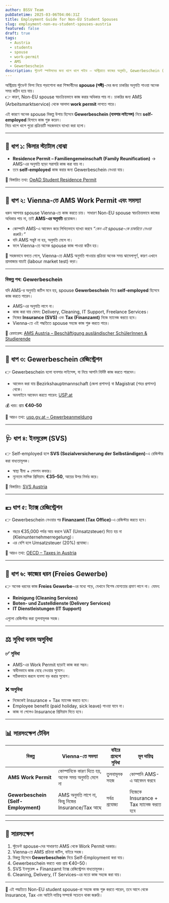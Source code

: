 ```yaml
---
author: BSSV Team
pubDatetime: 2025-03-06T04:06:31Z
title: Employment Guide for Non-EU Student Spouses
slug: employment-non-eu-student-spouses-austria
featured: false
draft: true
tags:
  - Austria
  - students
  - spouse
  - work-permit
  - AMS
  - Gewerbeschein
description: স্টুডেন্ট স্পাউসদের জন্য ধাপে ধাপে গাইড — অস্ট্রিয়াতে কাজের অনুমতি, Gewerbeschein (ব্যবসার লাইসেন্স), ইনসুরেন্স ও ট্যাক্সের নিয়ম সহজভাবে ব্যাখ্যা।
---
```


অস্ট্রিয়ায় স্টুডেন্ট ভিসা নিয়ে পড়াশোনা করা শিক্ষার্থীদের **spouse (সঙ্গী)**-দের জন্য চাকরির অনুমতি পাওয়া অনেক সময় কঠিন হয়ে যায়।  
👉 কারণ, Non-EU spouse স্বয়ংক্রিয়ভাবে কাজ করার অধিকার পায় না। চাকরির জন্য AMS (Arbeitsmarktservice) থেকে আলাদা **work permit** লাগতে পারে।  

এই কারণে অনেক spouse বিকল্প উপায় হিসেবে **Gewerbeschein (ব্যবসার লাইসেন্স)** নিয়ে **self-employed** হিসাবে কাজ শুরু করেন।  
নিচে ধাপে ধাপে পুরো প্রক্রিয়াটি সহজভাবে ব্যাখ্যা করা হলো।  

---

## 📝 ধাপ ১: ভিসার স্ট্যাটাস বোঝা  
- **Residence Permit – Familiengemeinschaft (Family Reunification)** → AMS-এর অনুমতি ছাড়া সরাসরি কাজ করা যায় না।  
- তবে **self-employed** কাজ করার জন্য Gewerbeschein নেওয়া যায়।  

📌 বিস্তারিত তথ্য: [OeAD Student Residence Permit](https://oead.at/en/to-austria/entry-and-residence/residence-permit-student-mobility-programme)  

---

## 🏢 ধাপ ২: Vienna-তে AMS Work Permit এবং সমস্যা  

ধরুন আপনার spouse Vienna-তে কাজ করতে চায়। সাধারণ Non-EU spouse স্বয়ংক্রিয়ভাবে কাজের অধিকার পায় না, তাই **AMS-এর অনুমতি** প্রয়োজন।  

- কোম্পানি AMS-এ আবেদন করে লিখিতভাবে ব্যাখ্যা করবে *“কেন এই spouse-কে চাকরিতে নেওয়া জরুরি।”*  
- যদি AMS সন্তুষ্ট না হয়, অনুমতি মেলে না।  
- ফলে Vienna-তে অনেক spouse কাজ পাওয়া কঠিন হয়।  

📌 সহজভাবে বলতে গেলে, Vienna-তে AMS অনুমতি পাওয়ার প্রক্রিয়া অনেক সময় ঝামেলাপূর্ণ, কারণ এখানে শ্রমবাজার যাচাই (labour market test) কড়া।  

---

### বিকল্প পথ: Gewerbeschein  

যদি AMS-র অনুমতি জটিল মনে হয়, spouse **Gewerbeschein** নিয়ে **self-employed** হিসেবে কাজ করতে পারেন।  

- AMS-এর অনুমতি লাগে না।  
- কাজ করা যায় যেমন: Delivery, Cleaning, IT Support, Freelance Services।  
- নিজের **Insurance (SVS)** এবং **Tax (Finanzamt)** নিজে ম্যানেজ করতে হবে।  
- Vienna-তে এই পদ্ধতিতে spouse সহজে কাজ শুরু করতে পারে।  

📌 রেফারেন্স: [AMS Austria – Beschäftigung ausländischer SchülerInnen & Studierende](https://www.ams.at/unternehmen/service-zur-personalsuche/beschaeftigung-auslaendischer-arbeitskraefte/beschaeftigung-auslaendischer-schuelerinnen-und-schueler--studen)  

---

## 🏢 ধাপ ৩: Gewerbeschein রেজিস্ট্রেশন  

👉 Gewerbeschein হলো ব্যবসার লাইসেন্স, যা নিয়ে আপনি নির্দিষ্ট কাজ করতে পারবেন।  
- আবেদন করা যায় Bezirkshauptmannschaft (জেলা প্রশাসন) বা Magistrat (শহর প্রশাসন) থেকে।  
- অনলাইনে আবেদন করতে পারেন: [USP.at](https://www.usp.gv.at/)  

💰 খরচ: প্রায় **€40–50**  

📌 আরও তথ্য: [usp.gv.at – Gewerbeanmeldung](https://www.usp.gv.at/Portal.Node/usp/public/content/steuern_und_finanzen/gewerbeanmeldung/Seite.280000.html)  

---

## 🩺 ধাপ ৪: ইনসুরেন্স (SVS)  

👉 Self-employed হলে **SVS (Sozialversicherung der Selbständigen)**-এ রেজিস্টার করা বাধ্যতামূলক।  
- স্বাস্থ্য বীমা + পেনশন কভার।  
- ন্যূনতম মাসিক প্রিমিয়াম: **€35–50**, আয়ের উপর নির্ভর করে।  

📌 বিস্তারিত: [SVS Austria](https://www.svs.at/)  

---

## 💶 ধাপ ৫: ট্যাক্স রেজিস্ট্রেশন  

👉 Gewerbeschein নেওয়ার পর **Finanzamt (Tax Office)**-এ রেজিস্টার করতে হবে।  
- বছরে €35,000 পর্যন্ত আয় করলে VAT (Umsatzsteuer) দিতে হয় না (Kleinunternehmerregelung)।  
- এর বেশি হলে Umsatzsteuer (20%) প্রযোজ্য।  

📌 আরও তথ্য: [OECD – Taxes in Austria](https://www.oecd.org/tax/tax-policy/austria-tax-administration.htm)  

---

## 🧹 ধাপ ৬: কাজের ধরন (Freies Gewerbe)  

👉 অনেক ধরনের কাজ **Freies Gewerbe**-এর মধ্যে পড়ে, যেখানে বিশেষ যোগ্যতার প্রমাণ লাগে না। যেমন:  
- **Reinigung (Cleaning Services)**  
- **Boten- und Zustelldienste (Delivery Services)**  
- **IT Dienstleistungen (IT Support)**  

এগুলো রেজিস্টার করা তুলনামূলক সহজ।  

---

## ⚖️ সুবিধা বনাম অসুবিধা  

### ✅ সুবিধা  
- AMS-এর Work Permit ছাড়াই কাজ করা সম্ভব।  
- স্বাধীনভাবে কাজ বেছে নেওয়ার সুযোগ।  
- সঠিকভাবে করলে ব্যবসা বড় করার সুযোগ।  

### ❌ অসুবিধা  
- নিজেকেই Insurance + Tax ম্যানেজ করতে হবে।  
- Employee benefit (paid holiday, sick leave) পাওয়া যাবে না।  
- কাজ না পেলেও Insurance প্রিমিয়াম দিতে হবে।  

---

## 📊 সারসংক্ষেপ টেবিল  

| বিকল্প                | Vienna-তে সমস্যা | বাইরে প্রদেশে সুবিধা | মূল দায়িত্ব |
|------------------------|------------------|----------------------|----------------|
| **AMS Work Permit**    | কোম্পানিকে কারণ দিতে হয়, অনেক সময় অনুমতি মেলে না | তুলনামূলক সহজ | কোম্পানি AMS-এ আবেদন করবে |
| **Gewerbeschein (Self-Employment)** | AMS অনুমতি লাগে না, কিন্তু নিজের Insurance/Tax আছে | সর্বত্র প্রযোজ্য | নিজেকে Insurance + Tax ম্যানেজ করতে হবে |

---

## 📌 সারসংক্ষেপ  

1. স্টুডেন্ট spouse-দের সাধারণত AMS থেকে Work Permit দরকার।  
2. Vienna-তে AMS প্রক্রিয়া জটিল, বাইরে সহজ।  
3. বিকল্প হিসেবে **Gewerbeschein** নিয়ে Self-Employment করা যায়।  
4. Gewerbeschein করতে খরচ প্রায় €40–50।  
5. SVS ইনসুরেন্স + Finanzamt ট্যাক্স রেজিস্ট্রেশন বাধ্যতামূলক।  
6. Cleaning, Delivery, IT Services-এর মতো কাজ সহজে করা যায়।  

---

🎉 এই পদ্ধতিতে Non-EU student spouse-রা সহজে কাজ শুরু করতে পারেন, তবে আগে থেকে Insurance, Tax এবং আইনি দায়িত্ব সম্পর্কে সচেতন থাকা জরুরি।  
